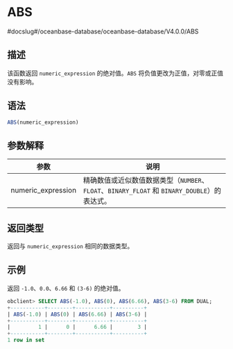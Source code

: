 ABS 
========================
#docslug#/oceanbase-database/oceanbase-database/V4.0.0/ABS


描述 
-----------------------

该函数返回 `numeric_expression` 的绝对值。`ABS` 将负值更改为正值，对零或正值没有影响。



语法 
-----------------------

```sql
ABS(numeric_expression)
```



参数解释 
-------------------------



|         参数         |                                  说明                                   |
|--------------------|-----------------------------------------------------------------------|
| numeric_expression | 精确数值或近似数值数据类型（`NUMBER`、`FLOAT`、`BINARY_FLOAT` 和 `BINARY_DOUBLE`）的表达式。 |



返回类型 
-------------------------

返回与 `numeric_expression` 相同的数据类型。

示例 
-----------------------

返回 `-1.0`、`0.0`、`6.66` 和 `(3-6)` 的绝对值。

```sql
obclient> SELECT ABS(-1.0), ABS(0), ABS(6.66), ABS(3-6) FROM DUAL;
+-----------+--------+-----------+----------+
| ABS(-1.0) | ABS(0) | ABS(6.66) | ABS(3-6) |
+-----------+--------+-----------+----------+
|         1 |      0 |      6.66 |        3 |
+-----------+--------+-----------+----------+
1 row in set
```


